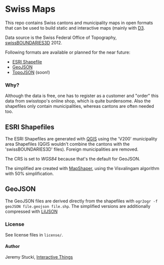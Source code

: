 # Swiss Maps

This repo contains Swiss cantons and municipality maps in open formats that can be used to build static and interactive maps (mainly with [D3](http://d3js.org).

Data source is the Swiss Federal Office of Topography, [swissBOUNDARIES3D](http://www.swisstopo.admin.ch/internet/swisstopo/en/home/products/landscape/swissBOUNDARIES3D.html) 2012.

Following formats are available or planned for the near future:

- [ESRI Shapefile](http://en.wikipedia.org/wiki/Shapefile)
- [GeoJSON](http://www.geojson.org/)
- [TopoJSON](https://github.com/mbostock/topojson) (soon!)

### Why?

Although the data is free, one has to register as a customer and "order" this data from swisstopo's online shop, which is quite burdensome. Also the shapefiles only contain municipalities, whereas cantons are often needed too.

## ESRI Shapefiles

The ESRI Shapefiles are generated with [QGIS](http://qgis.org) using the 'V200' municipality area Shapefiles (QGIS wouldn't combine the cantons with the 'swissBOUNDARIES3D' files). Foreign municipalities are removed. 

The CRS is set to *WGS84* because that's the default for GeoJSON.

The simplified are created with [MapShaper](http://mapshaper.org), using the Visvalingam algorithm with 50% simplification.

## GeoJSON

The GeoJSON files are derived directly from the shapefiles with `ogr2ogr -f geoJSON file.geojson file.shp`. The simplified versions are additionally compressed with [LilJSON](https://github.com/migurski/LilJSON)

### License

See license files in `license/`.

#### Author

Jeremy Stucki, [Interactive Things](http://interactivethings.com)